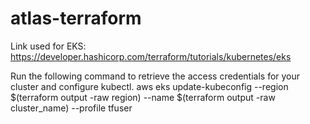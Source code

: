 # atlas-terraform
Link used for EKS: https://developer.hashicorp.com/terraform/tutorials/kubernetes/eks

Run the following command to retrieve the access credentials for your cluster and configure kubectl.
aws eks update-kubeconfig --region $(terraform output -raw region) --name $(terraform output -raw cluster_name) --profile tfuser